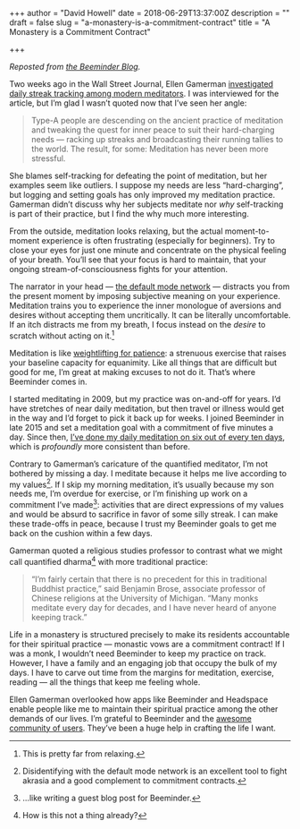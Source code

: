 +++
author = "David Howell"
date = 2018-06-29T13:37:00Z
description = ""
draft = false
slug = "a-monastery-is-a-commitment-contract"
title = "A Monastery is a Commitment Contract"

+++


_Reposted from [the Beeminder Blog](https://blog.beeminder.com/meditation/)._

Two weeks ago in the Wall Street Journal, Ellen Gamerman [investigated daily streak tracking among modern meditators](https://blog.beeminder.com/wsj2/). I was interviewed for the article, but I’m glad I wasn’t quoted now that I’ve seen her angle:

> Type-A people are descending on the ancient practice of meditation and tweaking the quest for inner peace to suit their hard-charging needs — racking up streaks and broadcasting their running tallies to the world. The result, for some: Meditation has never been more stressful.

She blames self-tracking for defeating the point of meditation, but her examples seem like outliers. I suppose my needs are less “hard-charging”, but logging and setting goals has only improved my meditation practice. Gamerman didn’t discuss why her subjects meditate nor _why_ self-tracking is part of their practice, but I find the why much more interesting.

From the outside, meditation looks relaxing, but the actual moment-to-moment experience is often frustrating (especially for beginners). Try to close your eyes for just one minute and concentrate on the physical feeling of your breath. You’ll see that your focus is hard to maintain, that your ongoing stream-of-consciousness fights for your attention.

The narrator in your head — [the default mode network](https://en.wikipedia.org/wiki/Default_mode_network) — distracts you from the present moment by imposing subjective meaning on your experience. Meditation trains you to experience the inner monologue of aversions and desires without accepting them uncritically. It can be literally uncomfortable. If an itch distracts me from my breath, I focus instead on the _desire_ to scratch without acting on it.[^1]

Meditation is like [weightlifting for patience](/2016/02/10/buddhism-as-i-understand-it/): a strenuous exercise that raises your baseline capacity for equanimity. Like all things that are difficult but good for me, I’m great at making excuses to not do it. That’s where Beeminder comes in.

I started meditating in 2009, but my practice was on-and-off for years. I’d have stretches of near daily meditation, but then travel or illness would get in the way and I’d forget to pick it back up for weeks. I joined Beeminder in late 2015 and set a meditation goal with a commitment of five minutes a day. Since then, [I’ve done my daily meditation on six out of every ten days](https://www.beeminder.com/dehowell/meditate), which is _profoundly_ more consistent than before.

Contrary to Gamerman’s caricature of the quantified meditator, I’m not bothered by missing a day. I meditate because it helps me live according to my values[^2]. If I skip my morning meditation, it’s usually because my son needs me, I’m overdue for exercise, or I’m finishing up work on a commitment I’ve made[^3]: activities that are direct expressions of my values and would be absurd to sacrifice in favor of some silly streak. I can make these trade-offs in peace, because I trust my Beeminder goals to get me back on the cushion within a few days.

Gamerman quoted a religious studies professor to contrast what we might call quantified dharma[^4] with more traditional practice:

> “I’m fairly certain that there is no precedent for this in traditional Buddhist practice,” said Benjamin Brose, associate professor of Chinese religions at the University of Michigan. “Many monks meditate every day for decades, and I have never heard of anyone keeping track.”

Life in a monastery is structured precisely to make its residents accountable for their spiritual practice — monastic vows are a commitment contract! If I was a monk, I wouldn’t need Beeminder to keep my practice on track. However, I have a family and an engaging job that occupy the bulk of my days. I have to carve out time from the margins for meditation, exercise, reading — all the things that keep me feeling whole.

Ellen Gamerman overlooked how apps like Beeminder and Headspace enable people like me to maintain their spiritual practice among the other demands of our lives. I’m grateful to Beeminder and the [awesome community of users](http://forum.beeminder.com/). They’ve been a huge help in crafting the life I want.

[^1]: This is pretty far from relaxing.
[^2]: Disidentifying with the default mode network is an excellent tool to fight akrasia and a good complement to commitment contracts.
[^3]: …like writing a guest blog post for Beeminder.
[^4]: How is this not a thing already?




